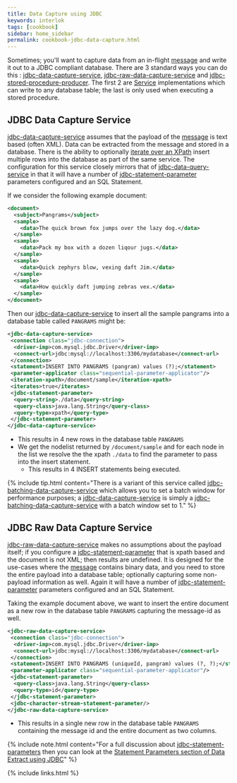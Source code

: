 ```yaml
---
title: Data Capture using JDBC
keywords: interlok
tags: [cookbook]
sidebar: home_sidebar
permalink: cookbook-jdbc-data-capture.html
---
```


Sometimes; you'll want to capture data from an in-flight [message][AdaptrisMessage] and write it out to a JDBC compliant database. There are 3 standard ways you can do this : [jdbc-data-capture-service][], [jdbc-raw-data-capture-service][] and [jdbc-stored-procedure-producer][]. The first 2 are [Service][] implementations which can write to any database table; the last is only used when executing a stored procedure.

## JDBC Data Capture Service ##

[jdbc-data-capture-service][] assumes that the payload of the [message][AdaptrisMessage] is text based (often XML). Data can be extracted from the message and stored in a database. There is the ability to optionally [iterate over an XPath][] insert multiple rows into the database as part of the same service. The configuration for this service closely mirrors that of [jdbc-data-query-service][] in that it will have a number of [jdbc-statement-parameter][] parameters configured and an SQL Statement.

If we consider the following example document:

```xml
<document>
  <subject>Pangrams</subject>
  <sample>
    <data>The quick brown fox jumps over the lazy dog.</data>
  </sample>
  <sample>
    <data>Pack my box with a dozen liqour jugs.</data>
  </sample>
  <sample>
    <data>Quick zephyrs blow, vexing daft Jim.</data>
  </sample>
  <sample>
    <data>How quickly daft jumping zebras vex.</data>
  </sample>
</document>
```

Then our [jdbc-data-capture-service][] to insert all the sample pangrams into a database table called `PANGRAMS` might be:

```xml
<jdbc-data-capture-service>
 <connection class="jdbc-connection">
  <driver-imp>com.mysql.jdbc.Driver</driver-imp>
  <connect-url>jdbc:mysql://localhost:3306/mydatabase</connect-url>
 </connection>
 <statement>INSERT INTO PANGRAMS (pangram) values (?);</statement>
 <parameter-applicator class="sequential-parameter-applicator"/>
 <iteration-xpath>/document/sample</iteration-xpath>
 <iterates>true</iterates>
 <jdbc-statement-parameter>
  <query-string>./data</query-string>
  <query-class>java.lang.String</query-class>
  <query-type>xpath</query-type>
 </jdbc-statement-parameter>
</jdbc-data-capture-service>
```

- This results in 4 new rows in the database table `PANGRAMS`
- We get the nodelist returned by `/document/sample` and for each node in the list we resolve the the xpath `./data` to find the parameter to pass into the insert statement.
   - This results in 4 INSERT statements being executed.

{% include tip.html content="There is a variant of this service called [jdbc-batching-data-capture-service][] which allows you to set a batch window for performance purposes; a [jdbc-data-capture-service][] is simply a [jdbc-batching-data-capture-service][] with a batch window set to 1." %}

## JDBC Raw Data Capture Service ##

[jdbc-raw-data-capture-service][] makes no assumptions about the payload itself; if you configure a [jdbc-statement-parameter][] that is xpath based and the document is not XML; then results are undefined. It is designed for the use-cases where the [message][AdaptrisMessage] contains binary data, and you need to store the entire payload into a database table; optionally capturing some non-payload information as well. Again it will have a number of [jdbc-statement-parameter][] parameters configured and an SQL Statement.

Taking the example document above, we want to insert the entire document as a new row in the database table `PANGRAMS` capturing the message-id as well.

```xml
<jdbc-raw-data-capture-service>
 <connection class="jdbc-connection">
  <driver-imp>com.mysql.jdbc.Driver</driver-imp>
  <connect-url>jdbc:mysql://localhost:3306/mydatabase</connect-url>
 </connection>
 <statement>INSERT INTO PANGRAMS (uniqueId, pangram) values (?, ?);</statement>
 <parameter-applicator class="sequential-parameter-applicator"/>
 <jdbc-statement-parameter>
  <query-class>java.lang.String</query-class>
  <query-type>id</query-type>
 </jdbc-statement-parameter>
 <jdbc-character-stream-statement-parameter/>
</jdbc-raw-data-capture-service>
```

- This results in a single new row in the database table `PANGRAMS` containing the message id and the entire document as two columns.

{% include note.html content="For a full discussion about [jdbc-statement-parameters][jdbc-statement-parameter] then you can look at the [Statement Parameters section of Data Extract using JDBC](cookbook-jdbc-data-query.html#statement-parameters)" %}

[jdbc-data-capture-service]: https://nexus.adaptris.net/nexus/content/sites/javadocs/com/adaptris/interlok-core/3.9-SNAPSHOT/com/adaptris/core/services/jdbc/JdbcDataCaptureService.html
[jdbc-raw-data-capture-service]: https://nexus.adaptris.net/nexus/content/sites/javadocs/com/adaptris/interlok-core/3.9-SNAPSHOT/com/adaptris/core/services/jdbc/raw/JdbcRawDataCaptureService.html
[jdbc-stored-procedure-producer]: https://nexus.adaptris.net/nexus/content/sites/javadocs/com/adaptris/interlok-core/3.9-SNAPSHOT/com/adaptris/core/jdbc/JdbcStoredProcedureProducer.html
[Service]: https://nexus.adaptris.net/nexus/content/sites/javadocs/com/adaptris/interlok-core/3.9-SNAPSHOT/com/adaptris/core/Service.html
[AdaptrisMessage]: https://nexus.adaptris.net/nexus/content/sites/javadocs/com/adaptris/interlok-core/3.9-SNAPSHOT/com/adaptris/core/AdaptrisMessage.html
[iterate over an XPath]: https://nexus.adaptris.net/nexus/content/sites/javadocs/com/adaptris/interlok-core/3.9-SNAPSHOT/com/adaptris/core/services/jdbc/JdbcDataCaptureService.html#setIterates-java.lang.Boolean-
[jdbc-data-query-service]: https://nexus.adaptris.net/nexus/content/sites/javadocs/com/adaptris/interlok-core/3.9-SNAPSHOT/com/adaptris/core/services/jdbc/JdbcDataQueryService.html
[jdbc-statement-parameter]: https://nexus.adaptris.net/nexus/content/sites/javadocs/com/adaptris/interlok-core/3.9-SNAPSHOT/com/adaptris/core/services/jdbc/StatementParameter.html
[jdbc-batching-data-capture-service]: https://nexus.adaptris.net/nexus/content/sites/javadocs/com/adaptris/interlok-core/3.9-SNAPSHOT/com/adaptris/core/services/jdbc/JdbcBatchingDataCaptureService.html

{% include links.html %}